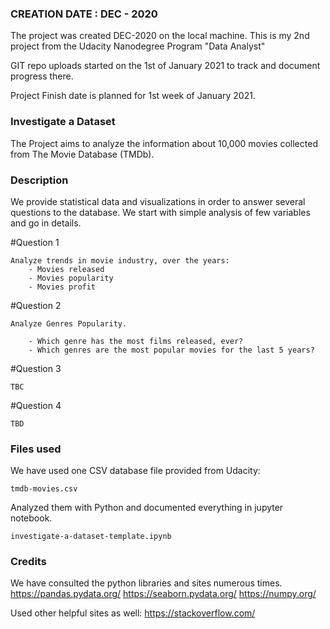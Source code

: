 ### CREATION DATE : DEC - 2020
The project was created DEC-2020 on the local machine.
This is my 2nd project from the Udacity Nanodegree Program "Data Analyst"

GIT repo uploads started on the 1st of January 2021 to track and document progress there.

Project Finish date is planned for 1st week of January 2021.

### Investigate a Dataset
The Project aims to analyze the information
about 10,000 movies collected from The Movie Database (TMDb).


### Description
We provide statistical data and visualizations in order to answer several questions to the database. We start with simple analysis of few variables and go in details.

#Question 1

    Analyze trends in movie industry, over the years:
        - Movies released
        - Movies popularity
        - Movies profit

#Question 2

    Analyze Genres Popularity.

        - Which genre has the most films released, ever?
        - Which genres are the most popular movies for the last 5 years?

#Question 3

    TBC

#Question 4

    TBD

### Files used
We have used one CSV database file provided from Udacity:

    tmdb-movies.csv

Analyzed them with Python and documented everything in jupyter notebook.

    investigate-a-dataset-template.ipynb


### Credits
We have consulted the python libraries and sites numerous times.
https://pandas.pydata.org/
https://seaborn.pydata.org/
https://numpy.org/

Used other helpful sites as well:
https://stackoverflow.com/
